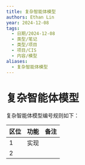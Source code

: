 ```yaml
---
title: 复杂智能体模型
authors: Ethan Lin
year: 2024-12-08
tags:
  - 日期/2024-12-08
  - 类型/笔记
  - 类型/项目
  - 项目/CIS
  - 内容/模型
aliases:
  - 复杂智能体模型
---
```




# 复杂智能体模型


复杂智能体模型编号规则如下：


| 区位  | 功能  | 备注  |
| --- | --- | --- |
| 1   | 实现  |     |
| 2   |     |     |

